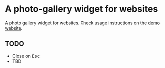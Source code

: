 # A photo-gallery widget for websites

A photo gallery widget for websites. Check usage instructions on the [demo website][1].

[1]: https://gurdiga.github.io/website-photo-gallery-widget

## TODO

- Close on <kbd>Esc</kbd>
- TBD
